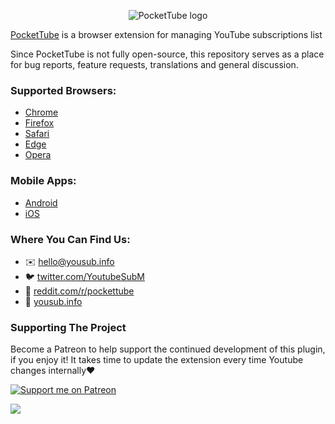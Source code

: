 <p align="center">
  <img src="https://github.com/NabokD/pockettube/blob/main/assets/logo.svg" alt="PocketTube logo"/>
</p>

[PocketTube](//pockettube.io) is a browser extension for managing YouTube subscriptions list

Since PocketTube is not fully open-source, this repository serves as a place for bug reports, feature requests, translations and general discussion.

### Supported Browsers:

- [Chrome](//chrome.google.com/webstore/detail/pockettube-youtube-subscr/kdmnjgijlmjgmimahnillepgcgeemffb)
- [Firefox](//addons.mozilla.org/en-US/firefox/addon/youtube-subscription-groups)
- [Safari](//pockettube.io/install/PocketTube.dmg)
- [Edge](//microsoftedge.microsoft.com/addons/detail/pockettube-youtube-subsc/klfeohnijmogpjoeenglhonjfiacajpp)
- [Opera](//addons.opera.com/en/extensions/details/pockettube-youtube-subscription-manager)

### Mobile Apps:

- [Android](//play.google.com/store/apps/details?id=com.youtubesubscriptionmanager)
- [iOS](//apps.apple.com/us/app/pockettube-subscription-manage/id1475688814)

### Where You Can Find Us:

- :envelope: hello@yousub.info
- :bird: [twitter.com/YoutubeSubM](//twitter.com/YoutubeSubM)
- :orange_book: [reddit.com/r/pockettube](//www.reddit.com/r/pockettube)
- :tada: [yousub.info](//pockettube.io)

### Supporting The Project

Become a Patreon to help support the continued development of this plugin, if you enjoy it! It takes time to update the extension every time Youtube changes internally❤️

<a href="https://patreon.com/ysub"><img src="https://img.shields.io/endpoint.svg?url=https%3A%2F%2Fshieldsio-patreon.vercel.app%2Fapi%3Fusername%3Dysub%26type%3Dpatrons&style=for-the-badge" alt="Support me on Patreon" /></a>

<a href="https://www.buymeacoffee.com/ysub"><img src="https://img.buymeacoffee.com/button-api/?text=Buy me a coffee&emoji=&slug=ysub&button_colour=FFDD00&font_colour=000000&font_family=Cookie&outline_colour=000000&coffee_colour=ffffff"></a>
